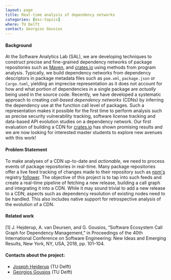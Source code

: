```yaml
---
layout: page
title: Real-time analysis of dependency networks
categories: [msc-topics]
where: TU Delft
contact: Georgios Gousios
---
```


#### Background

At the Software Analytics Lab (SAL), we are developing techniques to construct
precise and fine-grained dependency networks of package repositories such as
[Maven](https://mvnrepository.com/), and
[crates.io](https://crates.io) using methods from program analysis. Typically,
we build dependency networks from dependency descriptors in package metadata
files such as `pom.xml`, `package.json` or `Cargo.toml`, yielding an imprecise
representation as it does not account for how and what portion of dependencies
in a single package are _actually_ being used in the source code.  Recently, we
have developed a systematic approach to creating _call-based dependency
networks_ (CDNs) by inferring the dependency use at the function call level of
packages. Such a representation makes it possible for the first time to perform
analysis such as precise security vulnerability tracking, software license
tracking and data-based API evolution studies on a dependency network.  Our
first evaluation of building a CDN for [crates.io](https://crates.io) has shown
promising results and we are now looking for interested master students to
explore new avenues with this work!

#### Problem Statement

To make analyses of a CDN up-to-date and _actionable_, we need to process events
of package repositories in real-time. Many package repositories offer a live
feed tracking of changes made to their repository such as
[npm's](https://www.npmjs.com/) registry
[follower](https://github.com/npm/registry-follower-tutorial). The objective of
this project is to tap into such feeds and create a real-time pipeline of
fetching a new release, building a call graph and integrating it into a CDN.  While it may
sound trivial to add a new release to a CDN, aspects such as dependency
resolution of existing nodes need to be handled. This also includes native support for
retrospective analysis of the evolution of a CDN.

#### Related work

[1] J. Hejderup, A. van Deursen, and G. Gousios, “Software Ecosystem Call Graph for
Dependency Management,” in Proceedings of the 40th International Conference on
Software Engineering: New Ideas and Emerging Results, New York, NY, USA, 2018,
pp. 101–104.

#### Contacts about the project:

* [Joseph Hejderup](mailto:j.i.hejderup@tudelft.nl) (TU Delft)
* [Georgios Gousios](mailto:g.gousios@tudelft.nl) (TU Delft)
